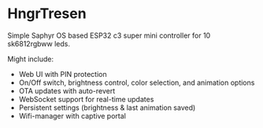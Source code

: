 # HngrTresen

Simple Saphyr OS based ESP32 c3 super mini controller for 10 sk6812rgbww leds.

Might include:
- Web UI with PIN protection
- On/Off switch, brightness control, color selection, and animation options
- OTA updates with auto-revert
- WebSocket support for real-time updates
- Persistent settings (brightness & last animation saved)
- Wifi-manager with captive portal
